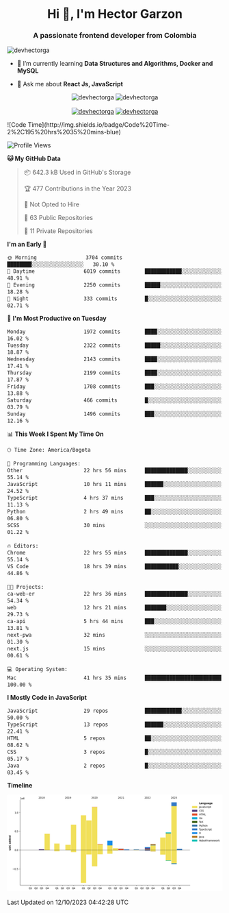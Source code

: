 <h1 align="center">Hi 👋, I'm Hector Garzon</h1>
<h3 align="center">A passionate frontend developer from Colombia</h3>

<p align="left"> <img src="https://komarev.com/ghpvc/?username=devhectorga" alt="devhectorga" /> </p>

- 🌱 I’m currently learning **Data Structures and Algorithms, Docker and MySQL**

- 💬 Ask me about **React Js, JavaScript**

<p align="center"> <img src="https://github-readme-stats.vercel.app/api?username=devhectorga&count_private=true&show_icons=true" alt="devhectorga" /> <img src="https://github-readme-stats.vercel.app/api/top-langs/?username=devhectorga&layout=compact" alt="devhectorga" /></p>

<p align="center">
<a href="https://twitter.com/devhectorga" target="blank"><img align="center" src="https://cdn.jsdelivr.net/npm/simple-icons@3.0.1/icons/twitter.svg" alt="devhectorga" height="20" width="20" /></a>
<a href="https://linkedin.com/in/devhectorga" target="blank"><img align="center" src="https://cdn.jsdelivr.net/npm/simple-icons@3.0.1/icons/linkedin.svg" alt="devhectorga" height="20" width="20" /></a>
</p>
<!--START_SECTION:waka-->
![Code Time](http://img.shields.io/badge/Code%20Time-2%2C195%20hrs%2035%20mins-blue)

![Profile Views](http://img.shields.io/badge/Profile%20Views-0-blue)

**🐱 My GitHub Data** 

> 📦 642.3 kB Used in GitHub's Storage 
 > 
> 🏆 477 Contributions in the Year 2023
 > 
> 🚫 Not Opted to Hire
 > 
> 📜 63 Public Repositories 
 > 
> 🔑 11 Private Repositories 
 > 
**I'm an Early 🐤** 

```text
🌞 Morning                3704 commits        ████████░░░░░░░░░░░░░░░░░   30.10 % 
🌆 Daytime                6019 commits        ████████████░░░░░░░░░░░░░   48.91 % 
🌃 Evening                2250 commits        █████░░░░░░░░░░░░░░░░░░░░   18.28 % 
🌙 Night                  333 commits         █░░░░░░░░░░░░░░░░░░░░░░░░   02.71 % 
```
📅 **I'm Most Productive on Tuesday** 

```text
Monday                   1972 commits        ████░░░░░░░░░░░░░░░░░░░░░   16.02 % 
Tuesday                  2322 commits        █████░░░░░░░░░░░░░░░░░░░░   18.87 % 
Wednesday                2143 commits        ████░░░░░░░░░░░░░░░░░░░░░   17.41 % 
Thursday                 2199 commits        ████░░░░░░░░░░░░░░░░░░░░░   17.87 % 
Friday                   1708 commits        ███░░░░░░░░░░░░░░░░░░░░░░   13.88 % 
Saturday                 466 commits         █░░░░░░░░░░░░░░░░░░░░░░░░   03.79 % 
Sunday                   1496 commits        ███░░░░░░░░░░░░░░░░░░░░░░   12.16 % 
```


📊 **This Week I Spent My Time On** 

```text
🕑︎ Time Zone: America/Bogota

💬 Programming Languages: 
Other                    22 hrs 56 mins      ██████████████░░░░░░░░░░░   55.14 % 
JavaScript               10 hrs 11 mins      ██████░░░░░░░░░░░░░░░░░░░   24.52 % 
TypeScript               4 hrs 37 mins       ███░░░░░░░░░░░░░░░░░░░░░░   11.13 % 
Python                   2 hrs 49 mins       ██░░░░░░░░░░░░░░░░░░░░░░░   06.80 % 
SCSS                     30 mins             ░░░░░░░░░░░░░░░░░░░░░░░░░   01.22 % 

🔥 Editors: 
Chrome                   22 hrs 55 mins      ██████████████░░░░░░░░░░░   55.14 % 
VS Code                  18 hrs 39 mins      ███████████░░░░░░░░░░░░░░   44.86 % 

🐱‍💻 Projects: 
ca-web-er                22 hrs 36 mins      ██████████████░░░░░░░░░░░   54.34 % 
web                      12 hrs 21 mins      ███████░░░░░░░░░░░░░░░░░░   29.73 % 
ca-api                   5 hrs 44 mins       ███░░░░░░░░░░░░░░░░░░░░░░   13.81 % 
next-pwa                 32 mins             ░░░░░░░░░░░░░░░░░░░░░░░░░   01.30 % 
next.js                  15 mins             ░░░░░░░░░░░░░░░░░░░░░░░░░   00.61 % 

💻 Operating System: 
Mac                      41 hrs 35 mins      █████████████████████████   100.00 % 
```

**I Mostly Code in JavaScript** 

```text
JavaScript               29 repos            ████████████░░░░░░░░░░░░░   50.00 % 
TypeScript               13 repos            ██████░░░░░░░░░░░░░░░░░░░   22.41 % 
HTML                     5 repos             ██░░░░░░░░░░░░░░░░░░░░░░░   08.62 % 
CSS                      3 repos             █░░░░░░░░░░░░░░░░░░░░░░░░   05.17 % 
Java                     2 repos             █░░░░░░░░░░░░░░░░░░░░░░░░   03.45 % 
```



**Timeline**

![Lines of Code chart](https://raw.githubusercontent.com/devHectorGa/devHectorGa/master/assets/bar_graph.png)


 Last Updated on 12/10/2023 04:42:28 UTC
<!--END_SECTION:waka-->
